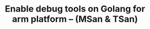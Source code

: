 ---
categories:
- bkk19
description: '> Uninitialized memory can cause unpredict behavior and be hard to reproduce.
  Also Race conditions are among the most insidious and elusive programming errors.
  They typically cause erratic and mysterious failures, often long after the code
  has been deployed to production. Developers need to pay a lot of effort on testing
  and write code with care. Golang provides runtime tools for detecting those issues.<br
  /> <br /> MemorySanitizer is a dynamic detector of uninitialized memory(UUM) in
  C and C++. The tool is based on compile time instrumentation and relies on bitprecise
  shadow memory at run-time. Shadow propagation technique is used to avoid false positive
  reports on copying of uninitialized memory. Also it’s a part of LLVM trunk and implemented
  as an LLVM optimization pass.<br /> <br /> ThreadSanitizer is a dynamic detector
  of data races, implemented by hybrid algorithm(based on happens-befor and locksets)
  and is a part of compiler-rt in LLVM.<br /> <br /> In this presentation I will share<br
  /> 1, What are MemorySanitizer and ThreadSanitizer<br /> 2, The algorithms of the
  two detectors<br /> 3, The relationship between them and LLVM<br /> 4, How to port
  them into Golang on arm64<br /> 5, The example used in Golang'
future_image:
  featured: 'true'
  path: /assets/images/featured-images/bkk19/BKK19-102.png
session_attendee_num: '4'
session_id: BKK19-102
session_room: Session Room 1 (Lotus 1-2)
session_slot:
  end_time: '2019-04-01 14:25:00'
  start_time: '2019-04-01 14:00:00'
session_speakers:
- speaker_bio: '> Work on Golang for enabling arm port, performance optimization etc.'
  speaker_company: ''
  speaker_image: /assets/images/speakers/bkk19/fangming-fang-arm-technology-china.jpg
  speaker_location: ''
  speaker_name: Fangming Fang (Arm Technology China)
  speaker_position: arm,  senior engineer
  speaker_username: fangming.fang
session_track: Tools
tag: session
tags:
- Tools
title: Enable debug tools on Golang for arm platform – (MSan & TSan)
---